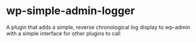 # wp-simple-admin-logger
A plugin that adds a simple, reverse chronological log display to wp-admin with a simple interface for other plugins to call
